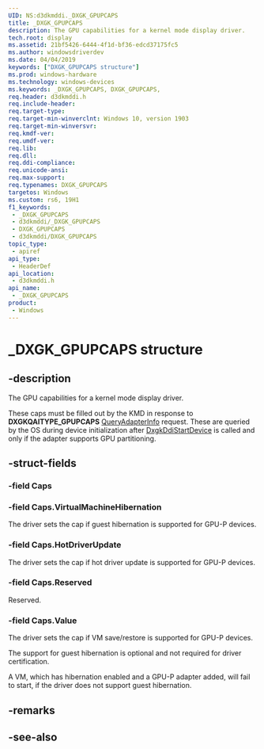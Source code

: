 ```yaml
---
UID: NS:d3dkmddi._DXGK_GPUPCAPS
title: _DXGK_GPUPCAPS
description: The GPU capabilities for a kernel mode display driver.
tech.root: display
ms.assetid: 21bf5426-6444-4f1d-bf36-edcd37175fc5
ms.author: windowsdriverdev
ms.date: 04/04/2019
keywords: ["DXGK_GPUPCAPS structure"]
ms.prod: windows-hardware
ms.technology: windows-devices
ms.keywords: _DXGK_GPUPCAPS, DXGK_GPUPCAPS,
req.header: d3dkmddi.h
req.include-header: 
req.target-type: 
req.target-min-winverclnt: Windows 10, version 1903
req.target-min-winversvr: 
req.kmdf-ver: 
req.umdf-ver: 
req.lib: 
req.dll: 
req.ddi-compliance: 
req.unicode-ansi: 
req.max-support: 
req.typenames: DXGK_GPUPCAPS
targetos: Windows
ms.custom: rs6, 19H1
f1_keywords:
 - _DXGK_GPUPCAPS
 - d3dkmddi/_DXGK_GPUPCAPS
 - DXGK_GPUPCAPS
 - d3dkmddi/DXGK_GPUPCAPS
topic_type:
 - apiref
api_type:
 - HeaderDef
api_location:
 - d3dkmddi.h
api_name:
 - _DXGK_GPUPCAPS
product:
 - Windows
---
```


# _DXGK_GPUPCAPS structure


## -description

The GPU capabilities for a kernel mode display driver.

These caps must be filled out by the KMD in response to **DXGKQAITYPE_GPUPCAPS** [QueryAdapterInfo](ne-d3dkmddi-_dxgk_queryadapterinfotype.md) request. These are queried by the OS during device initialization after [DxgkDdiStartDevice](../dispmprt/nc-dispmprt-dxgkddi_start_device.md) is called and only if the adapter supports GPU partitioning.

## -struct-fields

### -field Caps

### -field Caps.VirtualMachineHibernation

The driver sets the cap if guest hibernation is supported for GPU-P devices.

### -field Caps.HotDriverUpdate

The driver sets the cap if hot driver update is supported for GPU-P devices.

### -field Caps.Reserved

Reserved.

### -field Caps.Value

The driver sets the cap if VM save/restore is supported for GPU-P devices.

The support for guest hibernation is optional and not required for driver certification.

A VM, which has hibernation enabled and a GPU-P adapter added, will fail to start, if the driver does not support guest hibernation.

## -remarks

## -see-also

